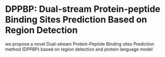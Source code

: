 # DPPBP: Dual-stream Protein-peptide Binding Sites Prediction Based on Region Detection
we propose a novel Dual-stream Protein-Peptide Binding sites Prediction method (DPPBP) based on region detection and protein language model
